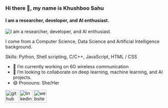 ### Hi there 👋, my name is Khushboo Sahu
#### I am a researcher, developer, and AI enthusiast.
![I am a researcher, developer, and AI enthusiast.](https://media.giphy.com/media/L1R1tvI9svkIWwpVYr/giphy.gif)

I come from a Computer Science, Data Science and Artificial Intelligence background.  

Skills: Python, Shell scripting, C/C++, JavaScript, HTML / CSS 

- 🔭 I’m currently working on 6G wireless communication  
- 👯 I’m looking to collaborate on deep learning, machine learning, and AI projects. 
- 😄 Pronouns: She/Her 


[<img src='https://cdn.jsdelivr.net/npm/simple-icons@3.0.1/icons/github.svg' alt='github' height='40'>](https://github.com/khushboo28sahu)  [<img src='https://cdn.jsdelivr.net/npm/simple-icons@3.0.1/icons/linkedin.svg' alt='linkedin' height='40'>](https://www.linkedin.com/in/https://www.linkedin.com/in/khushboo-sahu28//)  [<img src='https://cdn.jsdelivr.net/npm/simple-icons@3.0.1/icons/icloud.svg' alt='website' height='40'>](https://khushboo28sahu.github.io/Portfolio/)  


<!--
### Hi there 👋
**khushboo28sahu/khushboo28sahu** is a ✨ _special_ ✨ repository because its `README.md` (this file) appears on your GitHub profile.

Here are some ideas to get you started:

- 🔭 I’m currently working on ...
- 🌱 I’m currently learning ...
- 👯 I’m looking to collaborate on ...
- 🤔 I’m looking for help with ...
- 💬 Ask me about ...
- 📫 How to reach me: ...
- 😄 Pronouns: ...
- ⚡ Fun fact: ...
-->
